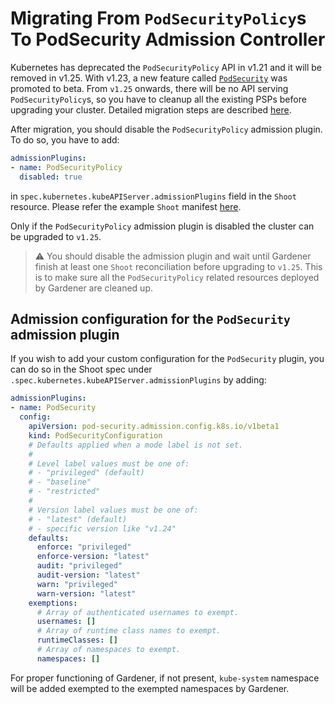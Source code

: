 # Migrating From `PodSecurityPolicy`s To PodSecurity Admission Controller

Kubernetes has deprecated the `PodSecurityPolicy` API in v1.21 and it will be removed in v1.25. With v1.23, a new feature called [`PodSecurity`](https://kubernetes.io/docs/concepts/security/pod-security-admission/) was promoted to beta. From `v1.25` onwards, there will be no API serving `PodSecurityPolicy`s, so you have to cleanup all the existing PSPs before upgrading your cluster. Detailed migration steps are described [here](https://kubernetes.io/docs/tasks/configure-pod-container/migrate-from-psp/).

After migration, you should disable the `PodSecurityPolicy` admission plugin. To do so, you have to add: 
```yaml
admissionPlugins:
- name: PodSecurityPolicy
  disabled: true
```
in `spec.kubernetes.kubeAPIServer.admissionPlugins` field in the `Shoot` resource. Please refer the example `Shoot` manifest [here](../../example/90-shoot.yaml).

Only if the `PodSecurityPolicy` admission plugin is disabled the cluster can be upgraded to `v1.25`.

> :warning: You should disable the admission plugin and wait until Gardener finish at least one `Shoot` reconciliation before upgrading to `v1.25`. This is to make sure all the `PodSecurityPolicy` related resources deployed by Gardener are cleaned up.

## Admission configuration for the `PodSecurity` admission plugin

If you wish to add your custom configuration for the `PodSecurity` plugin, you can do so in the Shoot spec under `.spec.kubernetes.kubeAPIServer.admissionPlugins` by adding:
```yaml
admissionPlugins:
- name: PodSecurity
  config:
    apiVersion: pod-security.admission.config.k8s.io/v1beta1
    kind: PodSecurityConfiguration
    # Defaults applied when a mode label is not set.
    #
    # Level label values must be one of:
    # - "privileged" (default)
    # - "baseline"
    # - "restricted"
    #
    # Version label values must be one of:
    # - "latest" (default) 
    # - specific version like "v1.24"
    defaults:
      enforce: "privileged"
      enforce-version: "latest"
      audit: "privileged"
      audit-version: "latest"
      warn: "privileged"
      warn-version: "latest"
    exemptions:
      # Array of authenticated usernames to exempt.
      usernames: []
      # Array of runtime class names to exempt.
      runtimeClasses: []
      # Array of namespaces to exempt.
      namespaces: []
```
For proper functioning of Gardener, if not present, `kube-system` namespace will be added exempted to the exempted namespaces by Gardener.